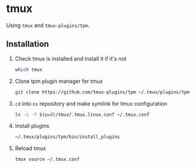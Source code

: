 # tmux

Using `tmux` and `tmux-plugins/tpm`.

## Installation

1. Check tmux is installed and install it if it's not

    ```bash
    which tmux
    ```

2. Clone tpm plugin manager for tmux

    ```bash
    git clone https://github.com/tmux-plugins/tpm ~/.tmux/plugins/tpm
    ```

3. `cd` into `os` repository and make symlink for tmux configuration

    ```bash
    ln -s -f $(pwd)/tmux/.tmux.linux.conf ~/.tmux.conf
    ```

4. Install plugins

    ```bash
    ~/.tmux/plugins/tpm/bin/install_plugins
    ```

5. Reload tmux

    ```bash
    tmux source ~/.tmux.conf
    ```
